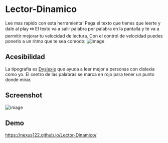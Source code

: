 # Lector-Dinamico
Lee mas rapido con esta herramienta!
Pega el texto que tienes que leerte y dale al play ⏯️
El texto va a salir palabra por palabra en la pantalla y te va a permitir mejorar tu velocidad de lectura.
Con el control de velocidad puedes ponerlo a un ritmo que te sea comodo:
![image](https://github.com/nexus122/Lector-Dinamico/assets/22988550/f57757f3-ffb3-40f0-abf2-4cbb635fdfba)

## Acesibilidad
La tipografia es [Dyslexie](https://www.dyslexiefont.com) que ayuda a leer mejor a personas con dislexia como yo.
El centro de las palabras se marca en rojo para tener un punto donde mirar.

## Screenshot
![image](https://github.com/nexus122/Lector-Dinamico/assets/22988550/1427a8c9-8ae6-4c51-b90e-570385592957)

## Demo
https://nexus122.github.io/Lector-Dinamico/
